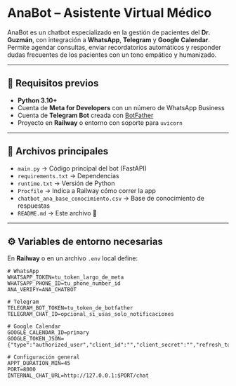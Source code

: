 # AnaBot – Asistente Virtual Médico

AnaBot es un chatbot especializado en la gestión de pacientes del **Dr. Guzmán**, con integración a **WhatsApp**, **Telegram** y **Google Calendar**.  
Permite agendar consultas, enviar recordatorios automáticos y responder dudas frecuentes de los pacientes con un tono empático y humanizado.

---

## 🚀 Requisitos previos

- **Python 3.10+**
- Cuenta de **Meta for Developers** con un número de WhatsApp Business
- Cuenta de **Telegram Bot** creada con [BotFather](https://t.me/botfather)
- Proyecto en **Railway** o entorno con soporte para `uvicorn`

---

## 📂 Archivos principales

- `main.py` → Código principal del bot (FastAPI)
- `requirements.txt` → Dependencias
- `runtime.txt` → Versión de Python
- `Procfile` → Indica a Railway cómo correr la app
- `chatbot_ana_base_conocimiento.csv` → Base de conocimiento de respuestas
- `README.md` → Este archivo 🙂

---

## ⚙️ Variables de entorno necesarias

En **Railway** o en un archivo `.env` local define:

```env
# WhatsApp
WHATSAPP_TOKEN=tu_token_largo_de_meta
WHATSAPP_PHONE_ID=tu_phone_number_id
ANA_VERIFY=ANA_CHATBOT

# Telegram
TELEGRAM_BOT_TOKEN=tu_token_de_botfather
TELEGRAM_CHAT_ID=opcional_si_usas_solo_notificaciones

# Google Calendar
GOOGLE_CALENDAR_ID=primary
GOOGLE_TOKEN_JSON={"type":"authorized_user","client_id":"","client_secret":"","refresh_token":""}

# Configuración general
APPT_DURATION_MIN=45
PORT=8000
INTERNAL_CHAT_URL=http://127.0.0.1:$PORT/chat
